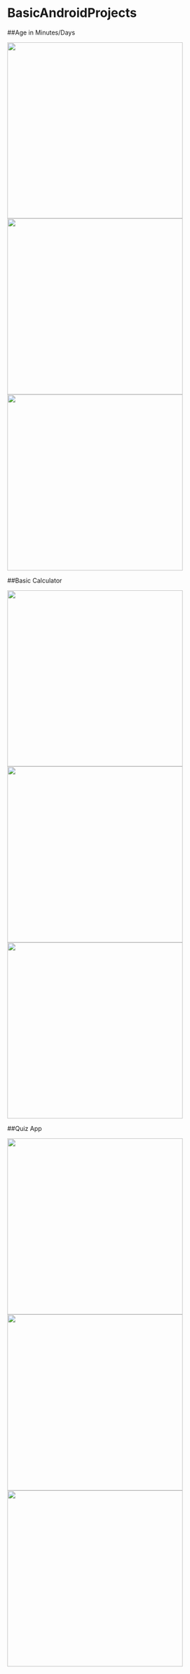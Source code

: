 # BasicAndroidProjects

##Age in Minutes/Days

<img src="README_RESOURCES/1-1.jpg" width="400px">
<img src="README_RESOURCES/1-2.jpg" width="400px">
<img src="README_RESOURCES/1-3.jpg" width="400px">

##Basic Calculator

<img src="README_RESOURCES/2-1.jpg" width="400px">
<img src="README_RESOURCES/2-2.jpg" width="400px">
<img src="README_RESOURCES/2-3.jpg" width="400px">

##Quiz App

<img src="README_RESOURCES/3-1.jpg" width="400px">
<img src="README_RESOURCES/3-2.jpg" width="400px">
<img src="README_RESOURCES/3-3.jpg" width="400px">
